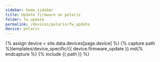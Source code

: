```yaml
---
sidebar: home_sidebar
title: Update firmware on polaris
folder: fw_update
permalink: /devices/polaris/fw_update
device: polaris
---
```

{% assign device = site.data.devices[page.device] %}
{% capture path %}templates/device_specific/{{ device.firmware_update }}.md{% endcapture %}
{% include {{ path }} %}
